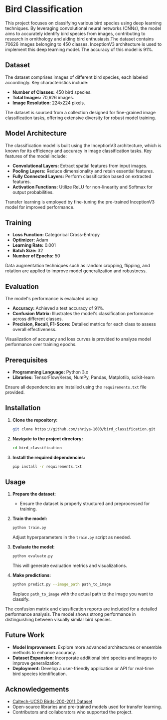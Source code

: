 # Bird Classification

This project focuses on classifying various bird species using deep learning techniques. By leveraging convolutional neural networks (CNNs), the model aims to accurately identify bird species from images, contributing to research in ornithology and aiding bird enthusiasts.The dataset contains 70626 images belonging to 450 classes. InceptionV3 architecture is used to implement this deep learning model. The accuracy of this model is 91%.

## Dataset

The dataset comprises images of different bird species, each labeled accordingly. Key characteristics include:

- **Number of Classes:** 450 bird species.
- **Total Images:** 70,626 images.
- **Image Resolution:** 224x224 pixels.

The dataset is sourced from a collection designed for fine-grained image classification tasks, offering extensive diversity for robust model training.

## Model Architecture

The classification model is built using the InceptionV3 architecture, which is known for its efficiency and accuracy in image classification tasks. Key features of the model include:

- **Convolutional Layers:** Extract spatial features from input images.
- **Pooling Layers:** Reduce dimensionality and retain essential features.
- **Fully Connected Layers:** Perform classification based on extracted features.
- **Activation Functions:** Utilize ReLU for non-linearity and Softmax for output probabilities.

Transfer learning is employed by fine-tuning the pre-trained InceptionV3 model for improved performance.

## Training

- **Loss Function:** Categorical Cross-Entropy
- **Optimizer:** Adam
- **Learning Rate:** 0.001
- **Batch Size:** 32
- **Number of Epochs:** 50

Data augmentation techniques such as random cropping, flipping, and rotation are applied to improve model generalization and robustness.

## Evaluation

The model's performance is evaluated using:

- **Accuracy:** Achieved a test accuracy of 91%.
- **Confusion Matrix:** Illustrates the model's classification performance across different classes.
- **Precision, Recall, F1-Score:** Detailed metrics for each class to assess overall effectiveness.

Visualization of accuracy and loss curves is provided to analyze model performance over training epochs.

## Prerequisites

- **Programming Language:** Python 3.x
- **Libraries:** TensorFlow/Keras, NumPy, Pandas, Matplotlib, scikit-learn

Ensure all dependencies are installed using the `requirements.txt` file provided.

## Installation

1. **Clone the repository:**
   ```bash
   git clone https://github.com/shriya-1603/bird_classification.git
   ```
2. **Navigate to the project directory:**
   ```bash
   cd bird_classification
   ```
3. **Install the required dependencies:**
   ```bash
   pip install -r requirements.txt
   ```

## Usage

1. **Prepare the dataset:**
   - Ensure the dataset is properly structured and preprocessed for training.

2. **Train the model:**
   ```bash
   python train.py
   ```
   Adjust hyperparameters in the `train.py` script as needed.

3. **Evaluate the model:**
   ```bash
   python evaluate.py
   ```
   This will generate evaluation metrics and visualizations.

4. **Make predictions:**
   ```bash
   python predict.py --image_path path_to_image
   ```
   Replace `path_to_image` with the actual path to the image you want to classify.

The confusion matrix and classification reports are included for a detailed performance analysis. The model shows strong performance in distinguishing between visually similar bird species.


## Future Work

- **Model Improvement:** Explore more advanced architectures or ensemble methods to enhance accuracy.
- **Dataset Expansion:** Incorporate additional bird species and images to improve generalization.
- **Deployment:** Develop a user-friendly application or API for real-time bird species identification.

## Acknowledgements

- [Caltech-UCSD Birds-200-2011 Dataset](http://www.vision.caltech.edu/datasets/cub_200_2011/)
- Open-source libraries and pre-trained models used for transfer learning.
- Contributors and collaborators who supported the project.
